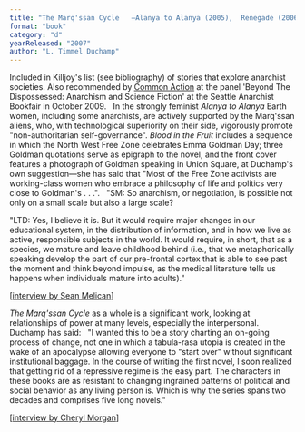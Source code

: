 ```yaml
---
title: "The Marq'ssan Cycle   —Alanya to Alanya (2005),  Renegade (2006), Tsunami (2007),  Blood in the Fruit (2007), Stretto (2007)"
format: "book"
category: "d"
yearReleased: "2007"
author: "L. Timmel Duchamp"
---
```

Included in  Killjoy's list (see bibliography) of stories that explore anarchist societies. Also recommended by <a href="http://nwsfsnews.blogspot.com/2009/10/i-wanna-read-sf-anarchy.html"> Common Action</a> at the panel 'Beyond The Dispossessed: Anarchism and Science  Fiction' at the Seattle Anarchist Bookfair in October 2009.
 
In the strongly feminist _Alanya to Alanya_  Earth women, including some anarchists, are actively supported by the Marq'ssan  aliens, who, with technological superiority on their side, vigorously promote  "non-authoritarian self-governance". _Blood in the Fruit_  includes a sequence in which the North West Free Zone celebrates Emma Goldman  Day; three Goldman quotations serve as epigraph to the novel, and the front  cover features a photograph of Goldman speaking in Union Square, at Duchamp's  own suggestion—she has said that "Most of the Free Zone activists are  working-class women who embrace a philosophy of life and politics very close to  Goldman's . . .".
 
"SM: So anarchism, or negotiation, is possible not  only on a small scale but also a large scale?

"LTD: Yes, I believe it is. But it would require  major changes in our educational system, in the distribution of information, and  in how we live as active, responsible subjects in the world. It would require,  in short, that as a species, we mature and leave childhood behind (i.e., that we  metaphorically speaking develop the part of our pre-frontal cortex that is able  to see past the moment and think beyond impulse, as the medical literature tells  us happens when individuals mature into adults)."

[<a href="http://www.ideomancer.com/main/vol6issue2/interview/one.html">interview  by Sean Melican</a>]

_The Marq'ssan Cycle_ as a whole is a significant  work, looking at relationships of power at many levels, especially the  interpersonal. Duchamp has said:
 
"I wanted this to be a story charting an on-going process  of change, not one in which a tabula-rasa utopia is created in the wake of an  apocalypse allowing everyone to "start over" without significant institutional  baggage. In the course of writing the first novel, I soon realized that getting  rid of a repressive regime is the easy part. The characters in these books are  as resistant to changing ingrained patterns of political and social behavior as  any living person is. Which is why the series spans two decades and comprises  five long novels."

[<a href="http://www.emcit.com/emcit115.shtml#Aqueduct">interview  by Cheryl Morgan</a>]
